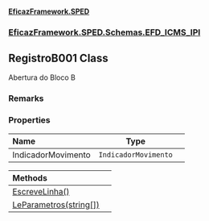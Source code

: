 #### [EficazFramework.SPED](EficazFrameworkSPED.md 'EficazFramework SPED')
### [EficazFramework.SPED.Schemas.EFD_ICMS_IPI](EficazFramework.SPED.Schemas.EFD_ICMS_IPI.md 'EficazFramework.SPED.Schemas.EFD_ICMS_IPI')

## RegistroB001 Class

Abertura do Bloco B

### Remarks
### Properties

| Name | Type | |
| :--- | :---: | :--- |
| IndicadorMovimento | `IndicadorMovimento` |  |

| Methods | |
| :--- | :--- |
| [EscreveLinha()](EficazFramework.SPED.Schemas.EFD_ICMS_IPI/RegistroB001/EscreveLinha().md 'EficazFramework.SPED.Schemas.EFD_ICMS_IPI.RegistroB001.EscreveLinha()') | |
| [LeParametros(string[])](EficazFramework.SPED.Schemas.EFD_ICMS_IPI/RegistroB001/LeParametros(string[]).md 'EficazFramework.SPED.Schemas.EFD_ICMS_IPI.RegistroB001.LeParametros(string[])') | |
